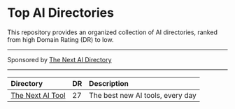 # Top AI Directories

This repository provides an organized collection of AI directories, ranked from high Domain Rating (DR) to low.

---

Sponsored by [The Next AI Directory](https://thenextaidirectory.com)

---

| Directory | DR | Description |
|:----------|:----------|:----------|
| [The Next AI Tool](https://thenextaitool.com) | 27 | The best new AI tools, every day |
